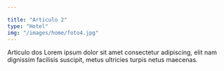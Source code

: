```yaml
---

title: "Articulo 2"
type: "Hotel"
img: "/images/home/foto4.jpg"
---
```

Articulo dos Lorem ipsum dolor sit amet consectetur adipiscing, elit nam dignissim facilisis suscipit, metus ultricies turpis netus maecenas. 